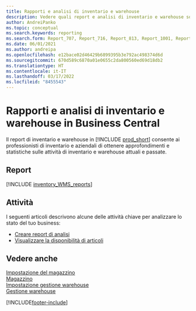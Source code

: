 ```yaml
---
title: Rapporti e analisi di inventario e warehouse
description: Vedere quali report e analisi di inventario e warehouse sono disponibili nella versione standard di Business Central in modo da poter tenere traccia della propria attività.
author: AndreiPanko
ms.topic: conceptual
ms.search.keywords: reporting
ms.search.form: Report_707, Report_716, Report_813, Report_1001, Report_5807, Report_5808, Report_5809, Report_7313, Report_7319, Report_7320
ms.date: 06/01/2021
ms.author: andreipa
ms.openlocfilehash: e12bace02d46429b6899395b3e792ac498374d6d
ms.sourcegitcommit: 670d589c6870a01e0655c2da800560ed69d18db2
ms.translationtype: HT
ms.contentlocale: it-IT
ms.lasthandoff: 03/17/2022
ms.locfileid: "8455543"
---
```

# <a name="inventory-and-warehouse-reports-and-analytics-in-business-central"></a>Rapporti e analisi di inventario e warehouse in Business Central

Il report di inventario e warehouse in [!INCLUDE [prod_short](includes/prod_short.md)] consente ai professionisti di inventario e aziendali di ottenere approfondimenti e statistiche sulle attività di inventario e warehouse attuali e passate.  

## <a name="reports"></a>Report
[!INCLUDE [inventory_WMS_reports](includes/inventory-WMS-reports-include.md)]


## <a name="tasks"></a>Attività

I seguenti articoli descrivono alcune delle attività chiave per analizzare lo stato del tuo business:

* [Creare report di analisi](bi-how-create-analysis-views-reports.md)  
* [Visualizzare la disponibilità di articoli](inventory-how-availability-overview.md)


## <a name="see-also"></a>Vedere anche

[Impostazione del magazzino](inventory-setup-inventory.md)  
[Magazzino](inventory-manage-inventory.md)  
[Impostazione gestione warehouse](warehouse-setup-warehouse.md)  
[Gestione warehouse](warehouse-manage-warehouse.md)  

[!INCLUDE[footer-include](includes/footer-banner.md)]
